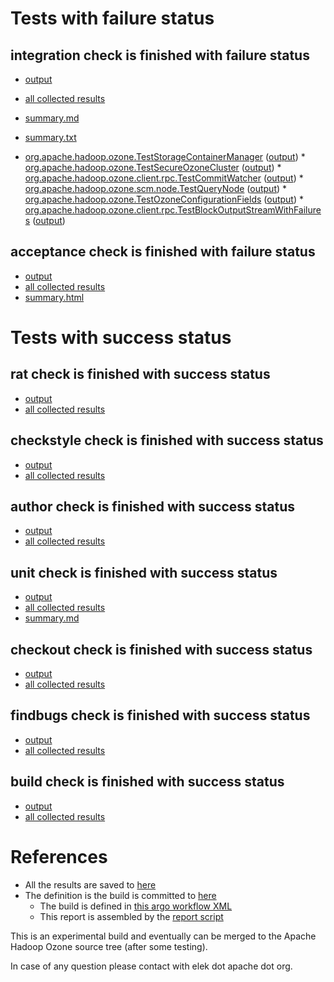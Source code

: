 # Tests with failure status

## integration check is finished with failure status

   * [output](https://raw.githubusercontent.com/elek/ozone-ci/master/pr/pr-hdds-2051-mwr8n/integration/output.log)
   * [all collected results](https://github.com/elek/ozone-ci/tree/master/pr/pr-hdds-2051-mwr8n/integration)
   * [summary.md](https://github.com/elek/ozone-ci/tree/master/pr/pr-hdds-2051-mwr8n/integration/summary.md)
   * [summary.txt](https://github.com/elek/ozone-ci/tree/master/pr/pr-hdds-2051-mwr8n/integration/summary.txt)

 * [org.apache.hadoop.ozone.TestStorageContainerManager](hadoop-ozone/integration-test/org.apache.hadoop.ozone.TestStorageContainerManager.txt) ([output](hadoop-ozone/integration-test/org.apache.hadoop.ozone.TestStorageContainerManager-output.txt/\n)) * [org.apache.hadoop.ozone.TestSecureOzoneCluster](hadoop-ozone/integration-test/org.apache.hadoop.ozone.TestSecureOzoneCluster.txt) ([output](hadoop-ozone/integration-test/org.apache.hadoop.ozone.TestSecureOzoneCluster-output.txt/\n)) * [org.apache.hadoop.ozone.client.rpc.TestCommitWatcher](hadoop-ozone/integration-test/org.apache.hadoop.ozone.client.rpc.TestCommitWatcher.txt) ([output](hadoop-ozone/integration-test/org.apache.hadoop.ozone.client.rpc.TestCommitWatcher-output.txt/\n)) * [org.apache.hadoop.ozone.scm.node.TestQueryNode](hadoop-ozone/integration-test/org.apache.hadoop.ozone.scm.node.TestQueryNode.txt) ([output](hadoop-ozone/integration-test/org.apache.hadoop.ozone.scm.node.TestQueryNode-output.txt/\n)) * [org.apache.hadoop.ozone.TestOzoneConfigurationFields](hadoop-ozone/integration-test/org.apache.hadoop.ozone.TestOzoneConfigurationFields.txt) ([output](hadoop-ozone/integration-test/org.apache.hadoop.ozone.TestOzoneConfigurationFields-output.txt/\n)) * [org.apache.hadoop.ozone.client.rpc.TestBlockOutputStreamWithFailures](hadoop-ozone/integration-test/org.apache.hadoop.ozone.client.rpc.TestBlockOutputStreamWithFailures.txt) ([output](hadoop-ozone/integration-test/org.apache.hadoop.ozone.client.rpc.TestBlockOutputStreamWithFailures-output.txt/\n))


## acceptance check is finished with failure status

   * [output](https://raw.githubusercontent.com/elek/ozone-ci/master/pr/pr-hdds-2051-mwr8n/acceptance/output.log)
   * [all collected results](https://github.com/elek/ozone-ci/tree/master/pr/pr-hdds-2051-mwr8n/acceptance)
   * [summary.html](https://elek.github.io/ozone-ci/pr/pr-hdds-2051-mwr8n/acceptance/summary.html)



# Tests with success status

## rat check is finished with success status

   * [output](https://raw.githubusercontent.com/elek/ozone-ci/master/pr/pr-hdds-2051-mwr8n/rat/output.log)
   * [all collected results](https://github.com/elek/ozone-ci/tree/master/pr/pr-hdds-2051-mwr8n/rat)


## checkstyle check is finished with success status

   * [output](https://raw.githubusercontent.com/elek/ozone-ci/master/pr/pr-hdds-2051-mwr8n/checkstyle/output.log)
   * [all collected results](https://github.com/elek/ozone-ci/tree/master/pr/pr-hdds-2051-mwr8n/checkstyle)


## author check is finished with success status

   * [output](https://raw.githubusercontent.com/elek/ozone-ci/master/pr/pr-hdds-2051-mwr8n/author/output.log)
   * [all collected results](https://github.com/elek/ozone-ci/tree/master/pr/pr-hdds-2051-mwr8n/author)


## unit check is finished with success status

   * [output](https://raw.githubusercontent.com/elek/ozone-ci/master/pr/pr-hdds-2051-mwr8n/unit/output.log)
   * [all collected results](https://github.com/elek/ozone-ci/tree/master/pr/pr-hdds-2051-mwr8n/unit)
   * [summary.md](https://github.com/elek/ozone-ci/tree/master/pr/pr-hdds-2051-mwr8n/unit/summary.md)




## checkout check is finished with success status

   * [output](https://raw.githubusercontent.com/elek/ozone-ci/master/pr/pr-hdds-2051-mwr8n/checkout/output.log)
   * [all collected results](https://github.com/elek/ozone-ci/tree/master/pr/pr-hdds-2051-mwr8n/checkout)


## findbugs check is finished with success status

   * [output](https://raw.githubusercontent.com/elek/ozone-ci/master/pr/pr-hdds-2051-mwr8n/findbugs/output.log)
   * [all collected results](https://github.com/elek/ozone-ci/tree/master/pr/pr-hdds-2051-mwr8n/findbugs)


## build check is finished with success status

   * [output](https://raw.githubusercontent.com/elek/ozone-ci/master/pr/pr-hdds-2051-mwr8n/build/output.log)
   * [all collected results](https://github.com/elek/ozone-ci/tree/master/pr/pr-hdds-2051-mwr8n/build)




# References

 * All the results are saved to [here](https://github.com/elek/ozone-ci/tree/master/pr/pr-hdds-2051-mwr8n/)
 * The definition is the build is committed to [here](https://github.com/elek/argo-ozone)
    * The build is defined in [this argo workflow XML](https://github.com/elek/argo-ozone/blob/master/ozone-build.yaml)
    * This report is assembled by the [report script](https://github.com/elek/argo-ozone/blob/master/scripts/report.sh)

This is an experimental build and eventually can be merged to the Apache Hadoop Ozone source tree (after some testing).

In case of any question please contact with elek dot apache dot org.
